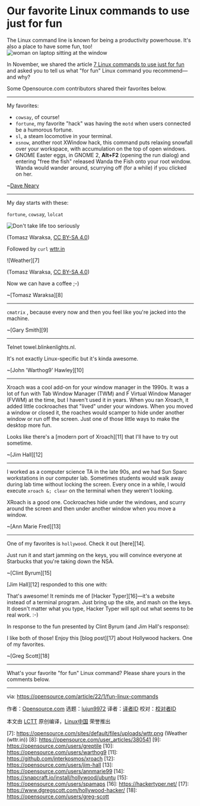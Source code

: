 [#]: subject: "Our favorite Linux commands to use just for fun"
[#]: via: "https://opensource.com/article/22/1/fun-linux-commands"
[#]: author: "Opensource.com https://opensource.com/users/admin"
[#]: collector: "lujun9972"
[#]: translator: " "
[#]: reviewer: " "
[#]: publisher: " "
[#]: url: " "

Our favorite Linux commands to use just for fun
======
The Linux command line is known for being a productivity powerhouse.
It's also a place to have some fun, too!
![woman on laptop sitting at the window][1]

In November, we shared the article [7 Linux commands to use just for fun][2] and asked you to tell us what "for fun" Linux command you recommend—and why?

Some Opensource.com contributors shared their favorites below.

* * *

My favorites:

  * `cowsay`, of course!
  * `fortune`, my favorite "hack" was having the `motd` when users connected be a humorous fortune.
  * `sl`, a steam locomotive in your terminal.
  * `xsnow`, another root XWindow hack, this command puts relaxing snowfall over your workspace, with accumulation on the top of open windows.
  * GNOME Easter eggs, in GNOME 2, **Alt+F2** (opening the run dialog) and entering "free the fish" released Wanda the Fish onto your root window. Wanda would wander around, scurrying off (for a while) if you clicked on her.



~[Dave Neary][3]

* * *

My day starts with these:

`fortune`, `cowsa`y, `lolcat` 

![Don't take life too seriously][4]

(Tomasz Waraksa, [CC BY-SA 4.0][5])

Followed by `curl` [wttr.in][6]

![Weather][7]

(Tomasz Waraksa, [CC BY-SA 4.0][5])

Now we can have a coffee ;-)

~[Tomasz Waraksa][8]

* * *

`cmatrix` , because every now and then you feel like you're jacked into the machine.

~[Gary Smith][9]

* * *

Telnet towel.blinkenlights.nl.

It's not exactly Linux-specific but it's kinda awesome.

~[John 'Warthog9' Hawley][10]

* * *

Xroach was a cool add-on for your window manager in the 1990s. It was a lot of fun with Tab Window Manager (TWM) and F Virtual Window Manager (FVWM) at the time, but I haven't used it in years. When you ran Xroach, it added little cockroaches that "lived" under your windows. When you moved a window or closed it, the roaches would scamper to hide under another window or run off the screen. Just one of those little ways to make the desktop more fun.

Looks like there's a [modern port of Xroach][11] that I'll have to try out sometime.

~[Jim Hall][12]

* * *

I worked as a computer science TA in the late 90s, and we had Sun Sparc workstations in our computer lab. Sometimes students would walk away during lab time without locking the screen. Every once in a while, I would execute `xroach &; clear` on the terminal when they weren't looking.  

XRoach is a good one. Cockroaches hide under the windows, and scurry around the screen and then under another window when you move a window.  

~[Ann Marie Fred][13]

* * *

One of my favorites is `hollywood`. Check it out [here][14].

Just run it and start jamming on the keys, you will convince everyone at Starbucks that you're taking down the NSA.

~[Clint Byrum][15]

[Jim Hall][12] responded to this one with:

That's awesome! It reminds me of [Hacker Typer][16]—it's a website instead of a terminal program. Just bring up the site, and mash on the keys. It doesn't matter what you type, Hacker Typer will spit out what seems to be real work. :-)

In response to the fun presented by Clint Byrum (and Jim Hall's response):

I like both of those! Enjoy this [blog post][17] about Hollywood hackers. One of my favorites.

~[Greg Scott][18]

* * *

What's your favorite "for fun" Linux command? Please share yours in the comments below.

--------------------------------------------------------------------------------

via: https://opensource.com/article/22/1/fun-linux-commands

作者：[Opensource.com][a]
选题：[lujun9972][b]
译者：[译者ID](https://github.com/译者ID)
校对：[校对者ID](https://github.com/校对者ID)

本文由 [LCTT](https://github.com/LCTT/TranslateProject) 原创编译，[Linux中国](https://linux.cn/) 荣誉推出

[a]: https://opensource.com/users/admin
[b]: https://github.com/lujun9972
[1]: https://opensource.com/sites/default/files/styles/image-full-size/public/lead-images/lenovo-thinkpad-laptop-window-focus.png?itok=g0xPm2kD (young woman working on a laptop)
[2]: https://opensource.com/article/21/11/fun-linux-commands
[3]: https://opensource.com/users/dneary
[4]: https://opensource.com/sites/default/files/uploads/too-seriously.png (Don't take life too seriously)
[5]: https://creativecommons.org/licenses/by-sa/4.0/
[6]: http://wttr.in/
[7]: https://opensource.com/sites/default/files/uploads/wttr.png (Weather (wttr.in))
[8]: https://opensource.com/user_articles/380541
[9]: https://opensource.com/users/greptile
[10]: https://opensource.com/users/warthog9
[11]: https://github.com/interkosmos/xroach
[12]: https://opensource.com/users/jim-hall
[13]: https://opensource.com/users/annmarie99
[14]: https://snapcraft.io/install/hollywood/ubuntu
[15]: https://opensource.com/users/spamaps
[16]: https://hackertyper.net/
[17]: https://www.dgregscott.com/hollywood-hacker/
[18]: https://opensource.com/users/greg-scott
